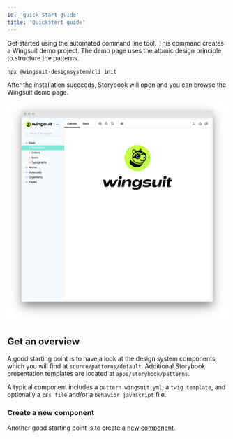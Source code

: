 ```yaml
---
id: 'quick-start-guide'
title: 'Quickstart guide'
---
```


Get started using the automated command line tool. This command creates a Wingsuit demo project. 
The demo page uses the atomic design principle to structure the patterns.

```shell script
npx @wingsuit-designsystem/cli init
```

After the installation succeeds, Storybook will open and you can browse the Wingsuit demo page.

<img src="images/storybook.png">

## Get an overview
A good starting point is to have a look at the design system components, which you will find at `source/patterns/default`. Additional Storybook presentation templates are located at  `apps/storybook/patterns`.

A typical component includes a `pattern.wingsuit.yml`, a `twig template`,  and optionally a `css file` and/or a `behavior javascript` file. 

### Create a new component
Another good starting point is to create a [new component](../create-component-guide).
